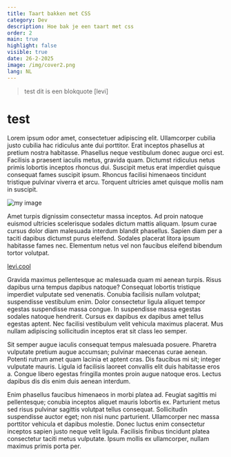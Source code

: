 ```yaml
---
title: Taart bakken met CSS
category: Dev
description: Hoe bak je een taart met css
order: 2
main: true
highlight: false
visible: true
date: 26-2-2025
image: /img/cover2.png
lang: NL
---
```

> test dit is een blokquote
[levi]

# test

Lorem ipsum odor amet, consectetuer adipiscing elit. Ullamcorper cubilia justo cubilia hac ridiculus ante dui porttitor. Erat inceptos phasellus at pretium nostra habitasse. Phasellus neque vestibulum donec augue orci est. Facilisis a praesent iaculis metus, gravida quam. Dictumst ridiculus netus primis lobortis inceptos rhoncus dui. Suscipit metus erat imperdiet quisque consequat fames suscipit ipsum. Rhoncus facilisi himenaeos tincidunt tristique pulvinar viverra et arcu. Torquent ultricies amet quisque mollis nam in suscipit.

![my image](/img/cover2.png)

Amet turpis dignissim consectetur massa inceptos. Ad proin natoque euismod ultricies scelerisque sodales dictum mattis aliquam. Ipsum curae cursus dolor diam malesuada interdum blandit phasellus. Sapien diam per a taciti dapibus dictumst purus eleifend. Sodales placerat litora ipsum habitasse fames nec. Elementum netus vel non faucibus eleifend bibendum tortor volutpat.

[levi.cool](https://levi.cool/)

Gravida maximus pellentesque ac malesuada quam mi aenean turpis. Risus dapibus urna tempus dapibus natoque? Consequat lobortis tristique imperdiet vulputate sed venenatis. Conubia facilisis nullam volutpat; suspendisse vestibulum enim. Dolor consectetur ligula aliquet tempor egestas suspendisse massa congue. In suspendisse massa egestas sodales natoque hendrerit. Cursus ex dapibus ex dapibus amet tellus egestas aptent. Nec facilisi vestibulum velit vehicula maximus placerat. Mus nullam adipiscing sollicitudin inceptos erat sit class leo semper.

Sit semper augue iaculis consequat tempus malesuada posuere. Pharetra vulputate pretium augue accumsan; pulvinar maecenas curae aenean. Potenti rutrum amet quam lacinia et aptent cras. Dis faucibus mi sit; integer vulputate mauris. Ligula id facilisis laoreet convallis elit duis habitasse eros a. Congue libero egestas fringilla montes proin augue natoque eros. Lectus dapibus dis dis enim duis aenean interdum.

Enim phasellus faucibus himenaeos in morbi platea ad. Feugiat sagittis mi pellentesque; conubia inceptos aliquet mauris lobortis ex. Parturient metus sed risus pulvinar sagittis volutpat tellus consequat. Sollicitudin suspendisse auctor eget; non nisi nunc parturient. Ullamcorper nec massa porttitor vehicula et dapibus molestie. Donec luctus enim consectetur inceptos sapien justo neque velit ligula. Facilisis finibus tincidunt platea consectetur taciti metus vulputate. Ipsum mollis ex ullamcorper, nullam maximus primis porta per.